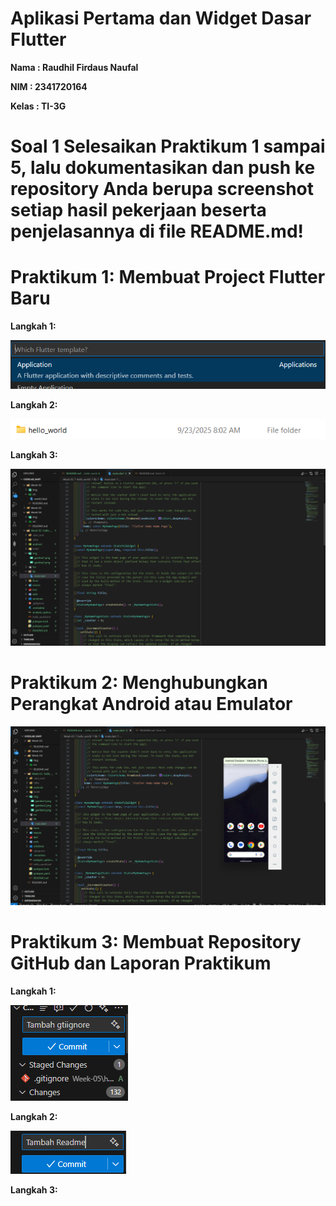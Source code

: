 # Aplikasi Pertama dan Widget Dasar Flutter

**Nama : Raudhil Firdaus Naufal** 

**NIM : 2341720164**  

**Kelas : TI-3G**

# Soal 1 Selesaikan Praktikum 1 sampai 5, lalu dokumentasikan dan push ke repository Anda berupa screenshot setiap hasil pekerjaan beserta penjelasannya di file README.md!

# Praktikum 1: Membuat Project Flutter Baru

**Langkah 1:**

![alt text](img/gambar1.png)

**Langkah 2:**

![alt text](img/gambar2.png)

**Langkah 3:**

![alt text](img/gambar3.png)

# Praktikum 2: Menghubungkan Perangkat Android atau Emulator

![alt text](img/gambar4.png)

# Praktikum 3: Membuat Repository GitHub dan Laporan Praktikum

**Langkah 1:**

![alt text](img/gambar5.png)

**Langkah 2:**

![alt text](img/gambar6.png)

**Langkah 3:**




